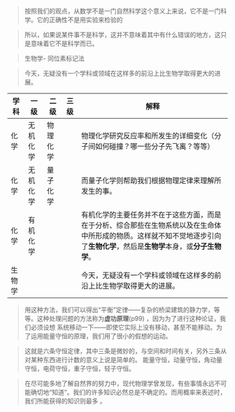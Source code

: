 > 按照我们的观点，从数学不是一门自然科学这个意义上来说，它不是一门科学。它的正确性不是用实验来检验的

> 所以，如果说某件事不是科学，这并不意味着其中有什么错误的地方，这只是意味着它不是科学而已。

> 生物学- 同位素标记法

> 今天，无疑没有一个学科或领域在这样多的前沿上比生物学取得更大的进展。

| 学科 | 一级 | 二级 | 三级 | 解释 |
| -- | -- | -- | -- | -- |
| 化学 | 无机化学 | 物理化学 | | 物理化学研究反应率和所发生的详细变化（分子间如何碰撞？哪一些分子先飞离？等等） |
| 化学 | 无机化学 | 量子化学 | | 而量子化学则帮助我们根据物理定律来理解所发生的事。 |
| 化学 | 有机化学 | | | 有机化学的主要任务并不在于这些方面，而是在于分析、综合那些在生物系统以及在生命体中所形成的物质。这样就不知不觉地逐步引向了**生物化学**，然后是**生物学**本身，或**分子生物学**。|
| 生物学 |  |  |  | 今天，无疑没有一个学科或领域在这样多的前沿上比生物学取得更大的进展。|


> 用这种方法，我们可以得出“平衡”定律——复杂的桥梁建筑的静力学，等等。这种处理问题的方法称为**虚功原理**(p99) ，因为为了进行这种论证，我们必须设想 系统移动一下——即使它实际上没有移动，甚至不能移动。为了运用能量守恒的原理，我们用了很小的假想的运动。

> 这就是六条守恒定律，其中三条是微妙的，与空间和时间有关，另外三条从对某种东西进行计数的意义上说是简单的。
> 能量守恒，动量守恒，角动量守恒，电荷守恒，重子守恒，轻子守恒。

> 在尽可能多地了解自然界的努力中，现代物理学曾发现，有些事情永远不可能确切地“知道”。我们的许多知识必然总是不确定的。而用概率来表述时，我们所能获得的知识则最多 。